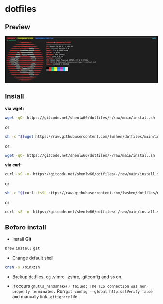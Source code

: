 # dotfiles

## Preview

![dotfiles](dotfiles.png)

## Install

**via wget:**

```bash
wget -qO- https://gitcode.net/shenlw66/dotfiles/-/raw/main/install.sh | sed -e "s/raw.githubusercontent.com/gh.slw.im\/raw.githubusercontent.com/g" | sed -e "s/github.com/gh.slw.im\/github.com/g" | bash
```

or

```bash
sh -c "$(wget https://raw.githubusercontent.com/lwshen/dotfiles/main/install.sh -O -)"
```

or

```bash
wget -qO- https://gitcode.net/shenlw66/dotfiles/-/raw/main/install.sh | sed -e "s/raw.githubusercontent.com/cdn.staticaly.com\/gh/g" | sed -e "s/github.com/hub.fastgit.xyz/g" | bash
```

**via curl:**

```bash
curl -sS -o- https://gitcode.net/shenlw66/dotfiles/-/raw/main/install.sh | sed -e "s/raw.githubusercontent.com/gh.slw.im\/raw.githubusercontent.com/g" | sed -e "s/github.com/gh.slw.im\/github.com/g" | bash
```

or

```bash
sh -c "$(curl -fsSL https://raw.githubusercontent.com/lwshen/dotfiles/main/install.sh)"
```

or

```bash
curl -sS -o- https://gitcode.net/shenlw66/dotfiles/-/raw/main/install.sh | sed -e "s/raw.githubusercontent.com/cdn.staticaly.com\/gh/g" | sed -e "s/github.com/hub.fastgit.xyz/g" | bash
```

## Before install

- Install **Git**
```bash
brew install git
```

- Change default shell
```bash
chsh -s /bin/zsh
```

- Backup dotfiles, eg .vimrc, .zshrc, .gitconfig and so on.

- If occurs `gnutls_handshake() failed: The TLS connection was non-properly terminated.`
Run `git config --global http.sslVerify false` and manually link `.gitignore` file.